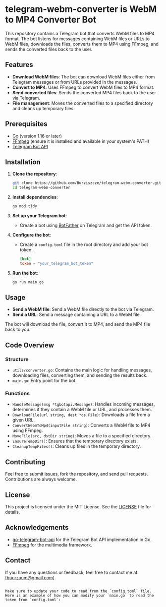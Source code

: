 # telegram-webm-converter is WebM to MP4 Converter Bot

This repository contains a Telegram bot that converts WebM files to MP4 format. The bot listens for messages containing WebM files or URLs to WebM files, downloads the files, converts them to MP4 using FFmpeg, and sends the converted files back to the user.

## Features

- **Download WebM files**: The bot can download WebM files either from Telegram messages or from URLs provided in the messages.
- **Convert to MP4**: Uses FFmpeg to convert WebM files to MP4 format.
- **Send converted files**: Sends the converted MP4 files back to the user via Telegram.
- **File management**: Moves the converted files to a specified directory and cleans up temporary files.

## Prerequisites

- [Go](https://golang.org/doc/install) (version 1.16 or later)
- [FFmpeg](https://ffmpeg.org/download.html) (ensure it is installed and available in your system's PATH)
- [Telegram Bot API](https://github.com/go-telegram-bot-api/telegram-bot-api)

## Installation

1. **Clone the repository**:

   ```sh
   git clone https://github.com/Burziszcze/telegram-webm-converter.git
   cd telegram-webm-converter
   ```

2. **Install dependencies**:

   ```sh
   go mod tidy
   ```

3. **Set up your Telegram bot**:
   - Create a bot using [BotFather](https://core.telegram.org/bots#botfather) on Telegram and get the API token.

4. **Configure the bot**:
   - Create a `config.toml` file in the root directory and add your bot token:

     ```toml
     [bot]
     token = "your_telegram_bot_token"
     ```

5. **Run the bot**:

   ```sh
   go run main.go
   ```

## Usage

- **Send a WebM file**: Send a WebM file directly to the bot via Telegram.
- **Send a URL**: Send a message containing a URL to a WebM file.

The bot will download the file, convert it to MP4, and send the MP4 file back to you.

## Code Overview

### Structure

- `utils/converter.go`: Contains the main logic for handling messages, downloading files, converting them, and sending the results back.
- `main.go`: Entry point for the bot.

### Functions

- `HandleMessage(msg *tgbotapi.Message)`: Handles incoming messages, determines if they contain a WebM file or URL, and processes them.
- `DownloadFile(url string, dest *os.File)`: Downloads a file from a given URL.
- `ConvertWebmToMp4(inputFile string)`: Converts a WebM file to MP4 using FFmpeg.
- `MoveFile(src, dstDir string)`: Moves a file to a specified directory.
- `EnsureTempDir()`: Ensures that the temporary directory exists.
- `CleanupTempFiles()`: Cleans up files in the temporary directory.

## Contributing

Feel free to submit issues, fork the repository, and send pull requests. Contributions are always welcome.

## License

This project is licensed under the MIT License. See the [LICENSE](LICENSE) file for details.

## Acknowledgements

- [go-telegram-bot-api](https://github.com/go-telegram-bot-api/telegram-bot-api) for the Telegram Bot API implementation in Go.
- [FFmpeg](https://ffmpeg.org/) for the multimedia framework.

## Contact

If you have any questions or feedback, feel free to contact me at [buurzuum@gmail.com].

```

Make sure to update your code to read from the `config.toml` file. Here is an example of how you can modify your `main.go` to read the token from `config.toml`:

```